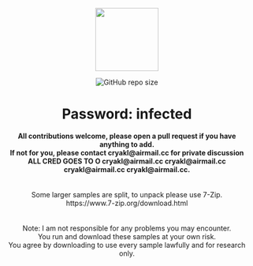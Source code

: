<p align="center">
  <img width="128" height="128" src="https://user-images.githubusercontent.com/128066597/264610335-49e0a590-20fd-4b0a-b8e3-05e9aa137cdc.png">
</p>
<p align="center">
<img alt="GitHub repo size" src="https://img.shields.io/github/repo-size/YuanKong666/Ultimate-RAT-Collection">
</p>

<h1 align="center">Password: infected</h1>

<p align="center">
<b>All contributions welcome, please open a pull request if you have anything to add.</b><br>
<b>If not for you, please contact cryakl@airmail.cc for private discussion ALL CRED GOES TO O cryakl@airmail.cc  cryakl@airmail.cc cryakl@airmail.cc cryakl@airmail.cc.</b><br>
  <br>
<br>
Some larger samples are split, to unpack please use 7-Zip.<br>
https://www.7-zip.org/download.html<br>
<br>
  <br>
Note: I am not responsible for any problems you may encounter.<br>
You run and download these samples at your own risk.<br>
You agree by downloading to use every sample lawfully and for research only.<br>
</p>



